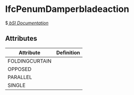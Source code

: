 IfcPenumDamperbladeaction
=========================
$[ _bSI
Documentation_](https://standards.buildingsmart.org/IFC/DEV/IFC4_2/FINAL/HTML/schema//pset/penum_damperbladeaction.htm)


Attributes
----------
| Attribute      | Definition   |
|----------------|--------------|
| FOLDINGCURTAIN |              |
| OPPOSED        |              |
| PARALLEL       |              |
| SINGLE         |              |
